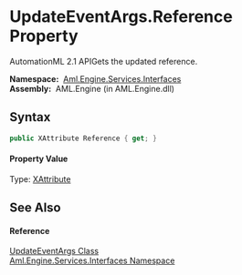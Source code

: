 UpdateEventArgs.Reference Property
==================================
AutomationML 2.1 APIGets the updated reference.

  **Namespace:**  [Aml.Engine.Services.Interfaces][1]  
  **Assembly:**  AML.Engine (in AML.Engine.dll)

Syntax
------

```csharp
public XAttribute Reference { get; }
```

#### Property Value
Type: [XAttribute][2]

See Also
--------

#### Reference
[UpdateEventArgs Class][3]  
[Aml.Engine.Services.Interfaces Namespace][1]  

[1]: ../README.md
[2]: https://docs.microsoft.com/dotnet/api/system.xml.linq.xattribute
[3]: README.md
[4]: https://www.automationml.org
[5]: ../../icons/logoShade.png